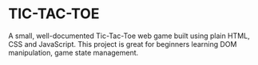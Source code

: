 # TIC-TAC-TOE
A small, well-documented Tic-Tac-Toe web game built using plain HTML, CSS and JavaScript. This project is great for beginners learning DOM manipulation, game state management.
